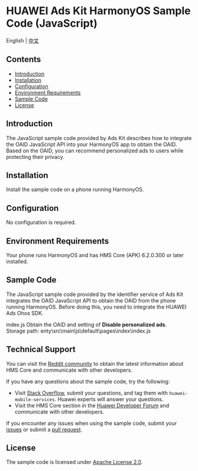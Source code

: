 # HUAWEI Ads Kit HarmonyOS Sample Code (JavaScript)
English | [中文](README_ZH.md)
## Contents

 * [Introduction](#Introduction)
 * [Installation](#Installation)
 * [Configuration](#Configuration)
 * [Environment Requirements](#Environment-Requirements)
 * [Sample Code](#Sample-Code)
 * [License](#License)


## Introduction
The JavaScript sample code provided by Ads Kit describes how to integrate the OAID JavaScript API into your HarmonyOS app to obtain the OAID. Based on the OAID, you can recommend personalized ads to users while protecting their privacy.

## Installation
Install the sample code on a phone running HarmonyOS.

## Configuration
No configuration is required.

## Environment Requirements
Your phone runs HarmonyOS and has HMS Core (APK) 6.2.0.300 or later installed.

## Sample Code
The JavaScript sample code provided by the identifier service of Ads Kit integrates the OAID JavaScript API to obtain the OAID from the phone running HarmonyOS. Before doing this, you need to integrate the HUAWEI Ads Ohos SDK.
	
index.js
Obtain the OAID and setting of **Disable personalized ads**.
<br>Storage path: enty\src\main\js\default\pages\index\index.js</br>

## Technical Support
You can visit the [Reddit community](https://www.reddit.com/r/HuaweiDevelopers/) to obtain the latest information about HMS Core and communicate with other developers.

If you have any questions about the sample code, try the following:
- Visit [Stack Overflow](https://stackoverflow.com/questions/tagged/huawei-mobile-services?tab=Votes), submit your questions, and tag them with `huawei-mobile-services`. Huawei experts will answer your questions.
- Visit the HMS Core section in the [Huawei Developer Forum](https://forums.developer.huawei.com/forumPortal/en/home?fid=0101187876626530001) and communicate with other developers.

If you encounter any issues when using the sample code, submit your [issues](https://github.com/HMS-Core/hms-ads-demo-harmonyos/issues) or submit a [pull request](https://github.com/HMS-Core/hms-ads-demo-harmonyos/pulls).

##  License
The sample code is licensed under [Apache License 2.0](http://www.apache.org/licenses/LICENSE-2.0).
